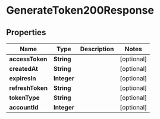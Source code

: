 

# GenerateToken200Response


## Properties

| Name | Type | Description | Notes |
|------------ | ------------- | ------------- | -------------|
|**accessToken** | **String** |  |  [optional] |
|**createdAt** | **String** |  |  [optional] |
|**expiresIn** | **Integer** |  |  [optional] |
|**refreshToken** | **String** |  |  [optional] |
|**tokenType** | **String** |  |  [optional] |
|**accountId** | **Integer** |  |  [optional] |



